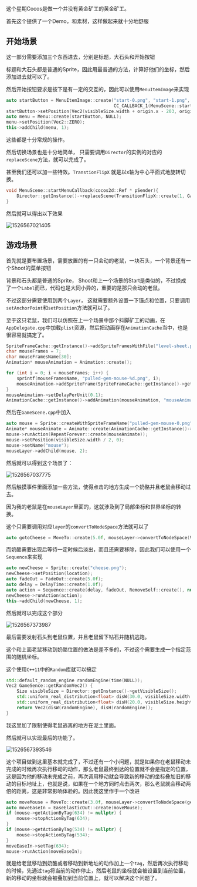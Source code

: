 这个星期Cocos是做一个并没有黄金矿工的黄金矿工。

首先这个提供了一个Demo，和素材，这样做起来就十分地舒服

## 开始场景

这一部分需要添加三个东西进去，分别是标题，大石头和开始按钮

标题和大石头都是普通的Sprite，因此用最普通的方法，计算好他们的坐标，然后添加进去就可以了。

然后开始按钮要求是按下是有一定的交互的，因此可以使用`MenuItemImage`来实现

```cpp
auto startButton = MenuItemImage::create("start-0.png", "start-1.png", 
                                         CC_CALLBACK_1(MenuScene::startMenuCallback, this));
startButton->setPosition(Vec2(visibleSize.width + origin.x - 203, origin.y + 193));
auto menu = Menu::create(startButton, NULL);
menu->setPosition(Vec2::ZERO);
this->addChild(menu, 1);
```

这些都是十分常规的操作。

然后切换场景也是十分地简单， 只需要调用`Director`的实例的对应的`replaceScene`方法，就可以完成了。

甚至我们还可以加一些特效。`TranstionFlipX` 就是以x轴为中心平面式地旋转切换。

```cpp
void MenuScene::startMenuCallback(cocos2d::Ref * pSender){
    Director::getInstance()->replaceScene(TransitionFlipX::create(1, GameSence::createScene()));
}
```

然后就可以得出以下效果

![1526567021405](Report.assets\1526567021405.png)





## 游戏场景

首先就是要布置场景，需要放置的有一只会动的老鼠，一块石头，一个背景还有一个Shoot的菜单按钮

背景和石头都是普通的Sprite， Shoot和上一个场景的Start是类似的，不过换成了一个`Label`而已，代码也是大同小异的，重要的是那只会动的老鼠。

不过这部分需要使用到两个`Layer`， 这就需要额外设置一下锚点和位置，只要调用`setAnchorPoint`和`setPosition`方法就可以了。

至于这只老鼠，我们可以仿照在上一个场景中那个抖脚矿工的动画，在`AppDelegate.cpp`中加载`plist`资源，然后把动画存在`AnimationCache`当中，也是很容易就搞定了。

```cpp
SpriteFrameCache::getInstance()->addSpriteFramesWithFile("level-sheet.plist");
char mouseFrames = 7;
char mouseFramesName[30];
Animation* mouseAnimation = Animation::create();

for (int i = 0; i < mouseFrames; i++) {
    sprintf(mouseFramesName, "pulled-gem-mouse-%d.png", i);
    mouseAnimation->addSpriteFrame(SpriteFrameCache::getInstance()->getSpriteFrameByName(mouseFramesName));
}
mouseAnimation->setDelayPerUnit(0.1);
AnimationCache::getInstance()->addAnimation(mouseAnimation, "mouseAnimation");
```

然后在`GameScene.cpp`中加入

```cpp
auto mouse = Sprite::createWithSpriteFrameName("pulled-gem-mouse-0.png");
Animate* mouseAnimate = Animate::create(AnimationCache::getInstance()->getAnimation("mouseAnimation"));
mouse->runAction(RepeatForever::create(mouseAnimate));
mouse->setPosition(visibleSize.width / 2, 0);
mouse->setName("mouse");
mouseLayer->addChild(mouse, 2);
```

然后就可以得到这个场景了：

![1526567037775](Report.assets\1526567037775.png)

然后触摸事件里面添加一些方法，使得点击的地方生成一个奶酪并且老鼠会移动过去。

因为我的老鼠是在`mouseLayer`里面的，这就涉及到了局部坐标和世界坐标的转换。

这个只需要调用对应`layer`的`convertToNodeSpace`方法就可以了

```cpp
auto gotoCheese = MoveTo::create(5.0f, mouseLayer->convertToNodeSpace(Vec2(location)));
```

而奶酪需要出现后等待一定时候后淡出，而且还需要移除，因此我们可以使用一个`Sequence`来实现

```cpp
auto newCheese = Sprite::create("cheese.png");
newCheese->setPosition(location); 
auto fadeOut = FadeOut::create(5.0f);
auto delay = DelayTime::create(1.0f);
auto action = Sequence::create(delay, fadeOut, RemoveSelf::create(), nullptr);
newCheese->runAction(action);
this->addChild(newCheese, 1);
```

然后就可以完成这个部分

![1526567373987](Report.assets\1526567373987.png)

最后需要发射石头到老鼠位置，并且老鼠留下钻石并随机逃跑。

这个和上面老鼠移动到奶酪位置的做法是差不多的，不过这个需要生成一个指定范围的随机坐标。

这个使用`C++11`中的`Random`库就可以搞定

```cpp
std::default_random_engine randomEngine(time(NULL));
Vec2 GameSence::getRandomVec2() {
    Size visibleSize = Director::getInstance()->getVisibleSize();
    std::uniform_real_distribution<float> disW(30.0, visibleSize.width - 60);
    std::uniform_real_distribution<float> disH(20.0, visibleSize.height - 200);
    return Vec2(disW(randomEngine), disH(randomEngine));
}
```

我这里加了限制使得老鼠逃离的地方在泥土里面。

然后就可以实现最后的功能了。

![1526567393546](Report.assets\1526567393546.png)

这个项目做到这里基本就完成了，不过还有一个小问题，就是如果你在老鼠移动未完成的时候再次执行移动的动作，那么老鼠最终到达的位置就不会是指定的位置，这是因为他的移动未完成之前，再次调用移动就会导致新的移动的坐标叠加旧的移动的目标地址上，也就是说，如果在一个地方同时点击两次，那么老鼠就会移动两倍的距离，这是非常影响体验的。因此我这里作于一个改进

```cpp
auto moveMouse = MoveTo::create(3.0f, mouseLayer->convertToNodeSpace(getRandomVec2()));
auto moveEaseIn = EaseElasticOut::create(moveMouse);
if (mouse->getActionByTag(634) != nullptr) {
    mouse->stopActionByTag(634);
}
if (mouse->getActionByTag(534) != nullptr) {
    mouse->stopActionByTag(534);
}
moveEaseIn->setTag(634);
mouse->runAction(moveEaseIn);
```

就是给老鼠移动到奶酪或者移动到新地址的动作加上一个`tag`，然后再次执行移动的时候，先通过`tag`将当前的动作停止，然后老鼠的坐标就会被设置到当前位置，新的移动的坐标就会被叠加到当前位置上，就可以解决这个问题了。
